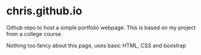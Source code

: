 # chris.github.io
Github repo to host a simple portfolio webpage. 
This is based on my project from a college course.

Nothing too fancy about this page, uses basic HTML, CSS and boostrap
